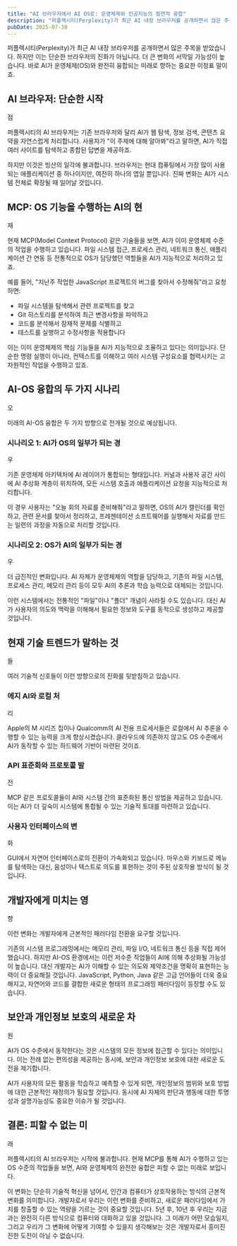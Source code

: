 ```yaml
---
title: "AI 브라우저에서 AI OS로: 운영체제와 인공지능의 필연적 융합"
description: "퍼플렉시티(Perplexity)가 최근 AI 내장 브라우저를 공개하면서 많은 주목을 받았습니다. 하지만 이는 단순한 브라우저의 진화가 아닙니다. 더 큰 변화의 서막일 가능성이 높습니다. 바로 AI가 운영체제(OS)와 완전히 융합되는 미래로 향하는 중요한 이정표 말이죠.   AI 브라우저..."
pubDate: 2025-07-30
---
```


퍼플렉시티(Perplexity)가 최근 AI 내장 브라우저를 공개하면서 많은 주목을 받았습니다. 하지만 이는 단순한 브라우저의 진화가 아닙니다. 더 큰 변화의 서막일 가능성이 높습니다. 바로 AI가 운영체제(OS)와 완전히 융합되는 미래로 향하는 중요한 이정표 말이죠.

## AI 브라우저: 단순한 시작

점

퍼플렉시티의 AI 브라우저는 기존 브라우저와 달리 AI가 웹 탐색, 정보 검색, 콘텐츠 요약을 자연스럽게 처리합니다. 사용자가 "이 주제에 대해 알아봐"라고 말하면, AI가 직접 여러 사이트를 탐색하고 종합된 답변을 제공하죠.

하지만 이것은 빙산의 일각에 불과합니다. 브라우저는 현대 컴퓨팅에서 가장 많이 사용되는 애플리케이션 중 하나이지만, 여전히 하나의 앱일 뿐입니다. 진짜 변화는 AI가 시스템 전체로 확장될 때 일어날 것입니다.

## MCP: OS 기능을 수행하는 AI의 현

재

현재 MCP(Model Context Protocol) 같은 기술들을 보면, AI가 이미 운영체제 수준의 작업을 수행하고 있습니다. 파일 시스템 접근, 프로세스 관리, 네트워크 통신, 애플리케이션 간 연동 등 전통적으로 OS가 담당했던 역할들을 AI가 지능적으로 처리하고 있죠.

예를 들어, "지난주 작업한 JavaScript 프로젝트의 버그를 찾아서 수정해줘"라고 요청하면:

- 파일 시스템을 탐색해서 관련 프로젝트를 찾고
- Git 히스토리를 분석하여 최근 변경사항을 파악하고
- 코드를 분석해서 잠재적 문제를 식별하고
- 테스트를 실행하고 수정사항을 적용합니다

이는 이미 운영체제의 핵심 기능들을 AI가 지능적으로 조율하고 있다는 의미입니다. 단순한 명령 실행이 아니라, 컨텍스트를 이해하고 여러 시스템 구성요소를 협력시키는 고차원적인 작업을 수행하고 있죠.

## AI-OS 융합의 두 가지 시나리

오

미래의 AI-OS 융합은 두 가지 방향으로 전개될 것으로 예상됩니다.

### 시나리오 1: AI가 OS의 일부가 되는 경

우

기존 운영체제 아키텍처에 AI 레이어가 통합되는 형태입니다. 커널과 사용자 공간 사이에 AI 추상화 계층이 위치하여, 모든 시스템 호출과 애플리케이션 요청을 지능적으로 처리합니다.

이 경우 사용자는 "오늘 회의 자료를 준비해줘"라고 말하면, OS의 AI가 캘린더를 확인하고, 관련 문서를 찾아서 정리하고, 프레젠테이션 소프트웨어를 실행해서 자료를 만드는 일련의 과정을 자동으로 처리할 것입니다.

### 시나리오 2: OS가 AI의 일부가 되는 경

우

더 급진적인 변화입니다. AI 자체가 운영체제의 역할을 담당하고, 기존의 파일 시스템, 프로세스 관리, 메모리 관리 등이 모두 AI의 추론과 학습 능력으로 대체되는 것입니다.

이런 시스템에서는 전통적인 "파일"이나 "폴더" 개념이 사라질 수도 있습니다. 대신 AI가 사용자의 의도와 맥락을 이해해서 필요한 정보와 도구를 동적으로 생성하고 제공할 것입니다.

## 현재 기술 트렌드가 말하는 것

들

여러 기술적 신호들이 이런 방향으로의 진화를 뒷받침하고 있습니다.

### 에지 AI와 로컬 처

리

Apple의 M 시리즈 칩이나 Qualcomm의 AI 전용 프로세서들은 로컬에서 AI 추론을 수행할 수 있는 능력을 크게 향상시켰습니다. 클라우드에 의존하지 않고도 OS 수준에서 AI가 동작할 수 있는 하드웨어 기반이 마련된 것이죠.

### API 표준화와 프로토콜 발

전

MCP 같은 프로토콜들이 AI와 시스템 간의 표준화된 통신 방법을 제공하고 있습니다. 이는 AI가 더 깊숙이 시스템에 통합될 수 있는 기술적 토대를 마련하고 있습니다.

### 사용자 인터페이스의 변

화

GUI에서 자연어 인터페이스로의 전환이 가속화되고 있습니다. 마우스와 키보드로 메뉴를 탐색하는 대신, 음성이나 텍스트로 의도를 표현하는 것이 주된 상호작용 방식이 될 것입니다.

## 개발자에게 미치는 영

향

이런 변화는 개발자에게 근본적인 패러다임 전환을 요구할 것입니다.

기존의 시스템 프로그래밍에서는 메모리 관리, 파일 I/O, 네트워크 통신 등을 직접 제어했습니다. 하지만 AI-OS 환경에서는 이런 저수준 작업들이 AI에 의해 추상화될 가능성이 높습니다.
대신 개발자는 AI가 이해할 수 있는 의도와 제약조건을 명확히 표현하는 능력이 더 중요해질 것입니다. JavaScript, Python, Java 같은 고급 언어들이 더욱 중요해지고, 자연어와 코드를 결합한 새로운 형태의 프로그래밍 패러다임이 등장할 수도 있습니다.

## 보안과 개인정보 보호의 새로운 차

원

AI가 OS 수준에서 동작한다는 것은 시스템의 모든 정보에 접근할 수 있다는 의미입니다. 이는 전례 없는 편의성을 제공하는 동시에, 보안과 개인정보 보호에 대한 새로운 도전을 제기합니다.

AI가 사용자의 모든 활동을 학습하고 예측할 수 있게 되면, 개인정보의 범위와 보호 방법에 대한 근본적인 재정의가 필요할 것입니다. 동시에 AI 자체의 판단과 행동에 대한 투명성과 설명가능성도 중요한 이슈가 될 것입니다.

## 결론: 피할 수 없는 미

래

퍼플렉시티의 AI 브라우저는 시작에 불과합니다. 현재 MCP를 통해 AI가 수행하고 있는 OS 수준의 작업들을 보면, AI와 운영체제의 완전한 융합은 피할 수 없는 미래로 보입니다.

이 변화는 단순히 기술적 혁신을 넘어서, 인간과 컴퓨터가 상호작용하는 방식의 근본적 변화를 의미합니다. 개발자로서 우리는 이런 변화를 준비하고, 새로운 패러다임에서 가치를 창출할 수 있는 역량을 기르는 것이 중요할 것입니다.
5년 후, 10년 후 우리는 지금과는 완전히 다른 방식으로 컴퓨터와 대화하고 있을 것입니다. 그 미래가 어떤 모습일지, 그리고 우리가 그 변화에 어떻게 기여할 수 있을지 생각해보는 것은 개발자로서 흥미진진한 도전이 아닐 수 없습니다.